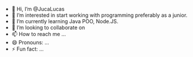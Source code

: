 - 👋 Hi, I’m @JucaLucas 
- 👀 I’m interested in start working with programming preferably as a junior.
- 🌱 I’m currently learning Java POO, Node.JS.
- 💞️ I’m looking to collaborate on 
- 📫 How to reach me ...
- 😄 Pronouns: ...
- ⚡ Fun fact: ...

<!---
JucaLucas/JucaLucas is a ✨ special ✨ repository because its `README.md` (this file) appears on your GitHub profile.
You can click the Preview link to take a look at your changes.
--->
